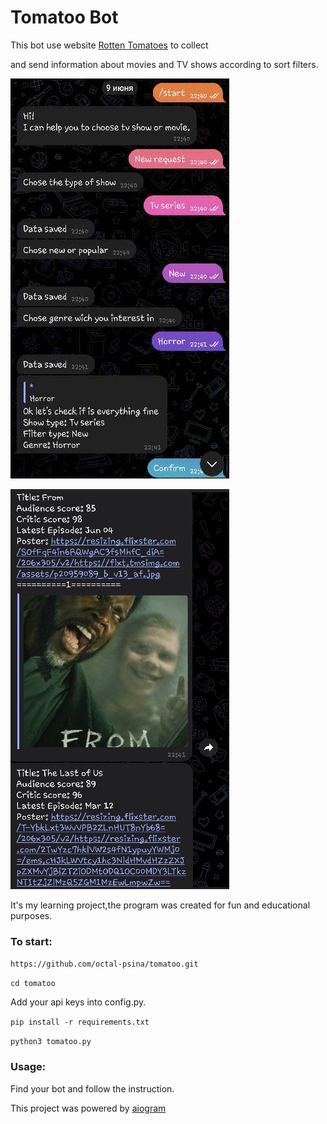 # Tomatoo Bot
This bot use website [Rotten Tomatoes](https://www.rottentomatoes.com/) to collect 

and send information about movies and TV shows according to sort filters.

![image](https://github.com/octal-psina/tomatoo/blob/develope/screanshots/screenshot_1.jpg)

![image](https://github.com/octal-psina/tomatoo/blob/develope/screanshots/screenshot_2.jpg)

It's my learning project,the program was created for fun and educational purposes.

### To start:

`https://github.com/octal-psina/tomatoo.git`

`cd tomatoo` 

Add your api keys into config.py.

`pip install -r requirements.txt` 

`python3 tomatoo.py` 

### Usage:

Find your bot and follow the instruction.



This project was powered by [aiogram](https://aiogram.dev/)
